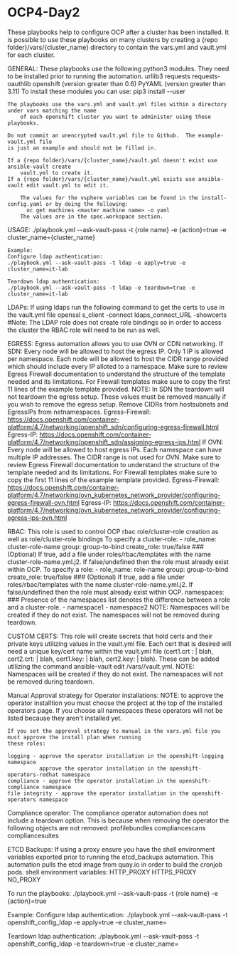 # OCP4-Day2

These playbooks help to configure OCP after a cluster has been installed.  It is possible to use these playbooks
on many clusters by creating a {repo folder}/vars/{cluster_name} directory to contain the vars.yml and vault.yml 
for each cluster.  

GENERAL:
        These playbooks use the following python3 modules.  They need to be installed prior to running the automation.
           urllib3
           requests
           requests-oauthlib
           openshift (version greater than 0.6)
           PyYAML (version greater than 3.11)
        To install these modules you can use:
           pip3 install <module> --user

	The playbooks use the vars.yml and vault.yml files within a directory under vars matching the name 
        of each openshift cluster you want to administer using these playbooks.

	Do not commit an unencrypted vault.yml file to Github.  The example-vault.yml file 
	is just an example and should not be filled in.

	If a {repo folder}/vars/{cluster_name}/vault.yml doesn't exist use ansible-vault create
        vault.yml to create it.
	If a {repo folder}/vars/{cluster_name}/vault.yml exists use ansible-vault edit vault.yml to edit it.

        The values for the vsphere variables can be found in the install-config.yaml or by doing the following:
          oc get machines <master machine name> -o yaml
        The values are in the spec.workspace section.

USAGE:
	./playbook.yml --ask-vault-pass -t {role name} -e {action}=true -e cluster_name={cluster_name}

	Example:
	Configure ldap authentication:
	./playbook.yml --ask-vault-pass -t ldap -e apply=true -e cluster_name=it-lab

	Teardown ldap authentication:
	./playbook.yml --ask-vault-pass -t ldap -e teardown=true -e cluster_name=it-lab

LDAPs:
	If using ldaps run the following command to get the certs to use in the vault.yml file
		openssl s_client -connect ldaps_connect_URL -showcerts
	#Note: The LDAP role does not create role bindings so in order to access the cluster the RBAC role will need to be run as well.

EGRESS:
	Egress automation allows you to use OVN or CDN networking.
	If SDN:
		Every node will be allowed to host the egress IP. Only 1 IP is allowed per namespace. Each node will be allowed to host the CIDR range provided which should include every IP alloted to a namespace.
		Make sure to review Egress Firewall documentation to understand the structure of the template needed and its limitations.
			For Firewall templates make sure to copy the first 11 lines of the example template provided.
		NOTE: In SDN the teardown will not teardown the egress setup. These values must be removed manually if you wish to remove the egress setup. Remove CIDRs from hostsubnets and EgressIPs from netnamespaces. 
		Egress-Firewall: https://docs.openshift.com/container-platform/4.7/networking/openshift_sdn/configuring-egress-firewall.html
		Egress-IP: https://docs.openshift.com/container-platform/4.7/networking/openshift_sdn/assigning-egress-ips.html
	If OVN:
		Every node will be allowed to host egress IPs. Each namespace can have multiple IP addresses. The CIDR range is not used for OVN.
		Make sure to review Egress Firewall documentation to understand the structure of the template  needed and its limitations.
			For Firewall templates make sure to copy the first 11 lines of the example template provided.
		Egress-Firewall: https://docs.openshift.com/container-platform/4.7/networking/ovn_kubernetes_network_provider/configuring-egress-firewall-ovn.html
		Egress-IP: https://docs.openshift.com/container-platform/4.7/networking/ovn_kubernetes_network_provider/configuring-egress-ips-ovn.html

RBAC:
	This role is used to control OCP rbac role/cluster-role creation as well as role/cluster-role bindings
	To specify a cluster-role:
		- role_name: cluster-role-name
	      group: group-to-bind
		  create_role: true/false      ### (Optional) If true, add a file under roles/rbac/templates with the name 												  cluster-role-name.yml.j2. If false/undefined then the role must already exist within 									 OCP.
	To specify a role:
		- role_name: role-name
		  group: group-to-bind
		  create_role: true/false      ### (Optional) If true, add a file under roles/rbac/templates with the name 												  cluster-role-name.yml.j2. If false/undefined then the role must already exist within 									 OCP.
		  namespaces:         ### Presence of the namespaces list denotes the difference between a role and a cluster-role.
            - namespace1
            - namespace2
	NOTE: Namespaces will be created if they do not exist. The namespaces will not be removed during teardown.

CUSTOM CERTS:
	This role will create secrets that hold certs and their private keys utilizing values in the vault.yml file.
	Each cert that is desired will need a unique key/cert name within the vault.yml file (cert1.crt : | blah, cert2.crt: | blah, cert1.key: | blah, cert2.key: | blah). These can be added utilizing the command ansible-vault edit <repodir>/vars/<cluster>/vault.yml. 
	NOTE: Namespaces will be created if they do not exist. The namespaces will not be removed during teardown.

Manual Approval strategy for Operator installations:
	NOTE: to approve the operator installtion you must choose the project at the top of the installed operators 
	page.  If you choose all namespaces these operators will not be listed because they aren't installed yet.

	If you set the approval strategy to manual in the vars.yml file you must approve the install plan when running
	these roles:

	logging - approve the operator installation in the openshift-logging namespace
          	  approve the operator installation in the openshift-operators-redhat namespace
	compliance - approve the operator installation in the openshift-compliance namespace
	file integrity - approve the operator installation in the openshift-operators namespace

Compliance operator:
	The compliance operator automation does not include a teardown option.  This
	is because when removing the operator the following objects are not removed:
		profilebundles
		compliancescans
		compliancesuites

ETCD Backups:
	If using a proxy ensure you have the shell environment variables exported prior to
	running the etcd_backups automation.  This automation pulls the etcd image from 
	quay.io in order to build the cronjob pods.
	shell environment variables:
		HTTP_PROXY
		HTTPS_PROXY
		NO_PROXY

To run the playbooks:
./playbook.yml --ask-vault-pass -t {role name} -e {action}=true

Example:
Configure ldap authentication:
./playbook.yml --ask-vault-pass -t openshift_config_ldap -e apply=true -e cluster_name=<cluster name>

Teardown ldap authentication:
./playbook.yml --ask-vault-pass -t openshift_config_ldap -e teardown=true -e cluster_name=<cluster name>
